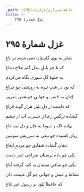 ```yaml
---
_path: /حافظ-شیرازی/غزلیات/295
title: >-
    غزل شمارهٔ ۲۹۵
---
```

# غزل شمارهٔ ۲۹۵

<div class="b" id="bn1"><div class="m1"><p>سَحَر به بویِ گلستان دَمی شدم در باغ</p></div>
<div class="m2"><p>که تا چو بلبلِ بیدل کُنَم عِلاجِ دِماغ</p></div></div>
<div class="b" id="bn2"><div class="m1"><p>به جلوهٔ گلِ سوری نگاه می‌کردم</p></div>
<div class="m2"><p>که بود در شبِ تیره به روشنی چو چراغ</p></div></div>
<div class="b" id="bn3"><div class="m1"><p>چُنان به حُسن و جوانیِ خویشتن مغرور</p></div>
<div class="m2"><p>که داشت از دلِ بلبل هزار گونه فَراغ</p></div></div>
<div class="b" id="bn4"><div class="m1"><p>گشاده نرگسِ رعنا ز حسرت آب از چشم</p></div>
<div class="m2"><p>نهاده لاله ز سودا به جان و دل صد داغ</p></div></div>
<div class="b" id="bn5"><div class="m1"><p>زبان کشیده چو تیغی به سرزنش سوسن</p></div>
<div class="m2"><p>دهان گُشاده شقایق چو مردمِ ایغاغ</p></div></div>
<div class="b" id="bn6"><div class="m1"><p>یکی چو باده پرستان صُراحی اندر دست</p></div>
<div class="m2"><p>یکی چو ساقیِ مستان به کف گرفته اَیاغ</p></div></div>
<div class="b" id="bn7"><div class="m1"><p>نشاط و عیش و جوانی چو گُل غنیمت دان</p></div>
<div class="m2"><p>که حافظا نَبُوَد بر رسول غیر بَلاغ</p></div></div>

